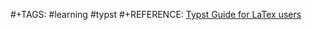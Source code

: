 #+TAGS: #learning #typst
#+REFERENCE: [Typst Guide for LaTex users](https://typst.app/docs/guides/guide-for-latex-users/)

